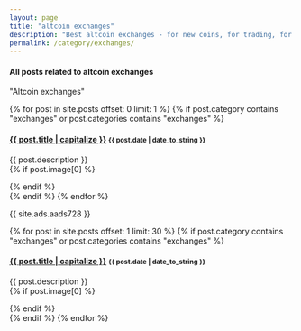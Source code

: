 ```yaml
---
layout: page
title: "altcoin exchanges"
description: "Best altcoin exchanges - for new coins, for trading, for trading bots."
permalink: /category/exchanges/
---
```


<h4 class="exa">All posts related to <b>altcoin exchanges</b></h4>

<span id="note">"Altcoin exchanges"</span>

{% for post in site.posts offset: 0 limit: 1 %}
  {% if post.category contains "exchanges" or post.categories contains "exchanges" %}
  <h4 class="post">
  <strong>
  <a href="{{ site.url }}{{ site.baseurl }}{{ post.url }}">{{ post.title | capitalize }}</a>
  </strong>
  <small>{{ post.date | date_to_string }}</small>
  </h4>
  <div class="row">
    <div class="nine columns">
      {{ post.description }}
    </div>
    {% if post.image[0] %}
    <div class="three columns">
      <a target="_blank" href="{{ post.url }}">
        <figure class="thumb">
          <amp-img itemprop="image" src="{{ post.image[0] }}" alt="Altcoin Trading Blog" layout=""
          width="150px" height="80px">
          </amp-img>
        </figure>
      </a>
    </div>
    {% endif %}
  </div>
  {% endif %}
{% endfor %}

{{ site.ads.aads728 }}


{% for post in site.posts offset: 1 limit: 30 %}
  {% if post.category contains "exchanges" or post.categories contains "exchanges" %}
  <h4 class="post">
  <strong>
  <a href="{{ site.url }}{{ site.baseurl }}{{ post.url }}">{{ post.title | capitalize }}</a>
  </strong>
  <small>{{ post.date | date_to_string }}</small>
  </h4>
  <div class="row">
    <div class="nine columns">
      {{ post.description }}
    </div>
    {% if post.image[0] %}
    <div class="three columns">
      <a target="_blank" href="{{ post.url }}">
        <figure class="thumb">
          <amp-img itemprop="image" src="{{ post.image[0] }}" alt="Altcoin Trading Blog" layout=""
          width="150px" height="80px">
          </amp-img>
        </figure>
      </a>
    </div>
    {% endif %}
  </div>
  {% endif %}
{% endfor %}
